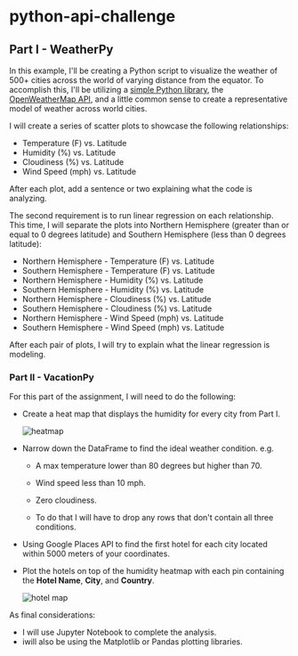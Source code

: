 # python-api-challenge

## Part I - WeatherPy

In this example, I'll be creating a Python script to visualize the weather of 500+ cities across the world of varying distance from the equator. To accomplish this, I'll be utilizing a [simple Python library](https://pypi.python.org/pypi/citipy), the [OpenWeatherMap API](https://openweathermap.org/api), and a little common sense to create a representative model of weather across world cities.

I will create a series of scatter plots to showcase the following relationships:

* Temperature (F) vs. Latitude
* Humidity (%) vs. Latitude
* Cloudiness (%) vs. Latitude
* Wind Speed (mph) vs. Latitude

After each plot, add a sentence or two explaining what the code is analyzing.

The second requirement is to run linear regression on each relationship. This time, I will separate the plots into Northern Hemisphere (greater than or equal to 0 degrees latitude) and Southern Hemisphere (less than 0 degrees latitude):

* Northern Hemisphere - Temperature (F) vs. Latitude
* Southern Hemisphere - Temperature (F) vs. Latitude
* Northern Hemisphere - Humidity (%) vs. Latitude
* Southern Hemisphere - Humidity (%) vs. Latitude
* Northern Hemisphere - Cloudiness (%) vs. Latitude
* Southern Hemisphere - Cloudiness (%) vs. Latitude
* Northern Hemisphere - Wind Speed (mph) vs. Latitude
* Southern Hemisphere - Wind Speed (mph) vs. Latitude

After each pair of plots, I will try to  explain what the linear regression is modeling. 


### Part II - VacationPy


For this part of the assignment, I will need to do the following:

* Create a heat map that displays the humidity for every city from Part I.

  ![heatmap](Images/heatmap.png)

* Narrow down the DataFrame to find the ideal weather condition. e.g.

  * A max temperature lower than 80 degrees but higher than 70.

  * Wind speed less than 10 mph.

  * Zero cloudiness.

  * To do that I will have to drop any rows that don't contain all three conditions. 


* Using Google Places API to find the first hotel for each city located within 5000 meters of your coordinates.

* Plot the hotels on top of the humidity heatmap with each pin containing the **Hotel Name**, **City**, and **Country**.

  ![hotel map](Images/hotel_map.png)

As final considerations:

* I will use Jupyter Notebook to complete the analysis. 
* iwill also be using the Matplotlib or Pandas plotting libraries.
